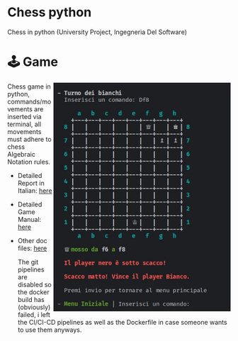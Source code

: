 # Chess python
Chess in python (University Project, Ingegneria Del Software)

# 🕹 Game

<img align="right" src="docs/img/scacchi_win.jpg" width=400>

Chess game in python, commands/movements are inserted via terminal, all movements must adhere to chess Algebraic Notation rules.

- Detailed Report in Italian: [here](https://github.com/Hue-Jhan/Chess-python/blob/main/docs/Report.md)
- Detailed Game Manual: [here](https://github.com/Hue-Jhan/Chess-python/blob/main/docs/Manuale.md)
- Other doc files: [here](https://github.com/Hue-Jhan/Chess-python/tree/main/docs)

  The git pipelines are disabled so the docker build has (obviously) failed, i left the CI/CI-CD pipelines as well as the Dockerfile in case someone wants to use them anyways.
